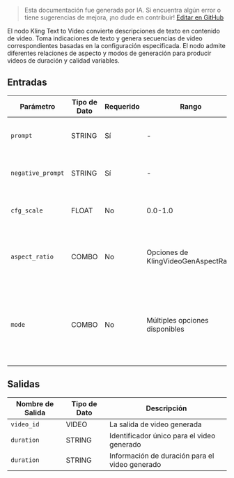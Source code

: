 > Esta documentación fue generada por IA. Si encuentra algún error o tiene sugerencias de mejora, ¡no dude en contribuir! [Editar en GitHub](https://github.com/Comfy-Org/embedded-docs/blob/main/comfyui_embedded_docs/docs/KlingTextToVideoNode/es.md)

El nodo Kling Text to Video convierte descripciones de texto en contenido de video. Toma indicaciones de texto y genera secuencias de video correspondientes basadas en la configuración especificada. El nodo admite diferentes relaciones de aspecto y modos de generación para producir videos de duración y calidad variables.

## Entradas

| Parámetro | Tipo de Dato | Requerido | Rango | Descripción |
|-----------|-----------|----------|-------|-------------|
| `prompt` | STRING | Sí | - | Indicación de texto positiva (predeterminado: ninguno) |
| `negative_prompt` | STRING | Sí | - | Indicación de texto negativa (predeterminado: ninguno) |
| `cfg_scale` | FLOAT | No | 0.0-1.0 | Valor de escala de configuración (predeterminado: 1.0) |
| `aspect_ratio` | COMBO | No | Opciones de KlingVideoGenAspectRatio | Configuración de relación de aspecto del video (predeterminado: "16:9") |
| `mode` | COMBO | No | Múltiples opciones disponibles | La configuración a utilizar para la generación de video siguiendo el formato: modo / duración / nombre_modelo. (predeterminado: modes[4]) |

## Salidas

| Nombre de Salida | Tipo de Dato | Descripción |
|-------------|-----------|-------------|
| `video_id` | VIDEO | La salida de video generada |
| `duration` | STRING | Identificador único para el video generado |
| `duration` | STRING | Información de duración para el video generado |

